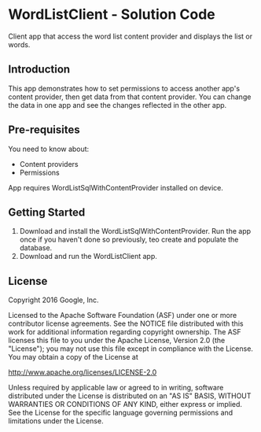 WordListClient - Solution Code
==============================

Client app that access the word list content provider and displays the list
or words.

Introduction
------------

This app demonstrates how to set permissions to access another app's content
provider, then get data from that content provider. You can change the data
in one app and see the changes reflected in the other app.

Pre-requisites
--------------

You need to know about:
- Content providers
- Permissions

App requires WordListSqlWithContentProvider installed on device.

Getting Started
---------------

1. Download and install the WordListSqlWithContentProvider. Run the app once
   if you haven't done so previously, teo create and populate the database.
2. Download and run the WordListClient app.

License
-------

Copyright 2016 Google, Inc.

Licensed to the Apache Software Foundation (ASF) under one or more contributor
license agreements.  See the NOTICE file distributed with this work for
additional information regarding copyright ownership.  The ASF licenses this
file to you under the Apache License, Version 2.0 (the "License"); you may not
use this file except in compliance with the License.  You may obtain a copy of
the License at

  http://www.apache.org/licenses/LICENSE-2.0

Unless required by applicable law or agreed to in writing, software
distributed under the License is distributed on an "AS IS" BASIS, WITHOUT
WARRANTIES OR CONDITIONS OF ANY KIND, either express or implied.  See the
License for the specific language governing permissions and limitations under
the License.
